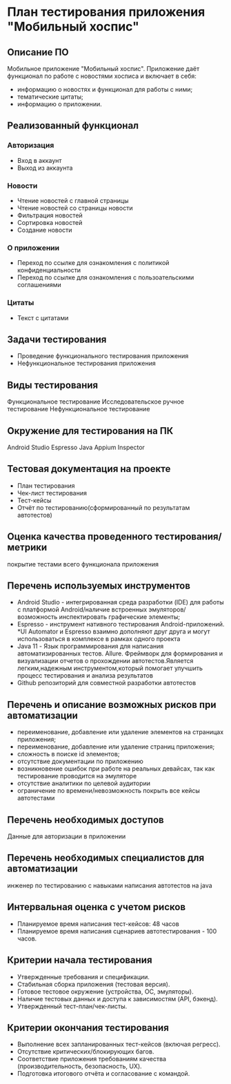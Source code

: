 # План тестирования приложения "Мобильный хоспис"

## Описание ПО
Мобильное приложение "Мобильный хоспис". Приложение даёт функционал по работе с новостями хосписа и включает в себя:

- информацию о новостях и функционал для работы с ними;
- тематические цитаты;
- информацию о приложении.

## Реализованный функционал
###  Авторизация
- Вход в аккаунт
- Выход из аккаунта
###  Новости
- Чтение новостей с главной страницы
- Чтение новостей со страницы новости
- Фильтрация новостей
- Сортировка новостей
- Создание новости
### О приложении
- Переход по ссылке для ознакомления с политикой конфиденциальности
- Переход по ссылке для ознакомления с пользоательскими соглашениями
### Цитаты
- Текст с цитатами

## Задачи тестирования
- Проведение функционального тестирования приложения
- Нефункциональное тестирования приложения
## Виды тестирования
Функциональное тестирование 
Исследовательское ручное тестирование
Нефункциональное тестирование
## Окружение для тестирования на ПК
Android Studio
Espresso
Java
Appium Inspector
## Тестовая документация на проекте
- План тестирования
- Чек-лист тестирования
- Тест-кейсы
- Отчёт по тестированию(сформированный по результатам автотестов)
## Оценка качества проведенного тестирования/метрики
покрытие тестами всего функционала приложения
## Перечень используемых инструментов
- Android Studio - интегрированная среда разработки (IDE) для работы с платформой Android/наличие встроенных эмуляторов/возможность инспектировать графические элементы;
- Espresso - инструмент нативного тестирования Android-приложений. *UI Automator и Espresso взаимно дополняют друг друга и могут использоваться в комплексе в рамках одного проекта
- Java 11 - Язык программирования для написания автоматизированных тестов.
Allure. Фреймворк для формирования и визуализации отчетов о прохождении автотестов.Является легким,надежным инструментом,который помогает улучшить процесс тестирования и анализа результатов
- Github репозиторий для совместной разработки автотестов
## Перечень и описание возможных рисков при автоматизации
- переименование, добавление или удаление элементов на страницах приложения;
- переименование, добавление или удаление страниц приложения;
- сложность в поиске id элементов;
- отсутствие документации по приложению
- возникновение ошибок при работе на реальных девайсах, так как тестирование проводится на эмуляторе
- отсутствие аналитики по целевой аудитории 
- ограничение по времени/невозможность покрыть все кейсы автотестами
## Перечень необходимых доступов
Данные для авторизации в приложении
## Перечень необходимых специалистов для автоматизации
инженер по тестированию с навыками написания автотестов на java
## Интервальная оценка с учетом рисков
- Планируемое время написания тест-кейсов: 48 часов
- Планируемое время написания сценариев автотестирования - 100 часов.
## Критерии начала тестирования
- Утвержденные требования и спецификации.
- Стабильная сборка приложения (тестовая версия).
- Готовое тестовое окружение (устройства, ОС, эмуляторы).
- Наличие тестовых данных и доступа к зависимостям (API, бэкенд).
- Утвержденный тест-план/чек-листы.
## Критерии окончания тестирования
- Выполнение всех запланированных тест-кейсов (включая регресс).
- Отсутствие критических/блокирующих багов.
- Соответствие приложения требованиям качества (производительность, безопасность, UX).
- Подготовка итогового отчёта и согласование с командой.